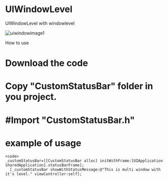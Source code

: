 UIWindowLevel
=============

UIWindowLevel with windowlevel

![uiwindowimage1](https://cloud.githubusercontent.com/assets/7766727/3310551/36dd9712-f6b6-11e3-9571-f794b806e68b.png)

How to use

# Download the code
# Copy "CustomStatusBar" folder in you project.
# #Import "CustomStatusBar.h"
# example of usage
    <code>
    _customStatusBar=[[CustomStatusBar alloc] initWithFrame:[UIApplication sharedApplication].statusBarFrame];
	  [_customStatusBar showWithStatusMessage:@"This is multi window with it's level." viewController:self];
  </code>

